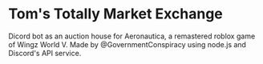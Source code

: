 # Tom's Totally Market Exchange
Dicord bot as an auction house for Aeronautica, a remastered roblox game of Wingz World V. 
Made by @GovernmentConspiracy using node.js and Discord's API service.
